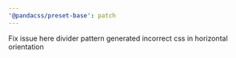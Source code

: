 ```yaml
---
'@pandacss/preset-base': patch
---
```


Fix issue here divider pattern generated incorrect css in horizontal orientation
